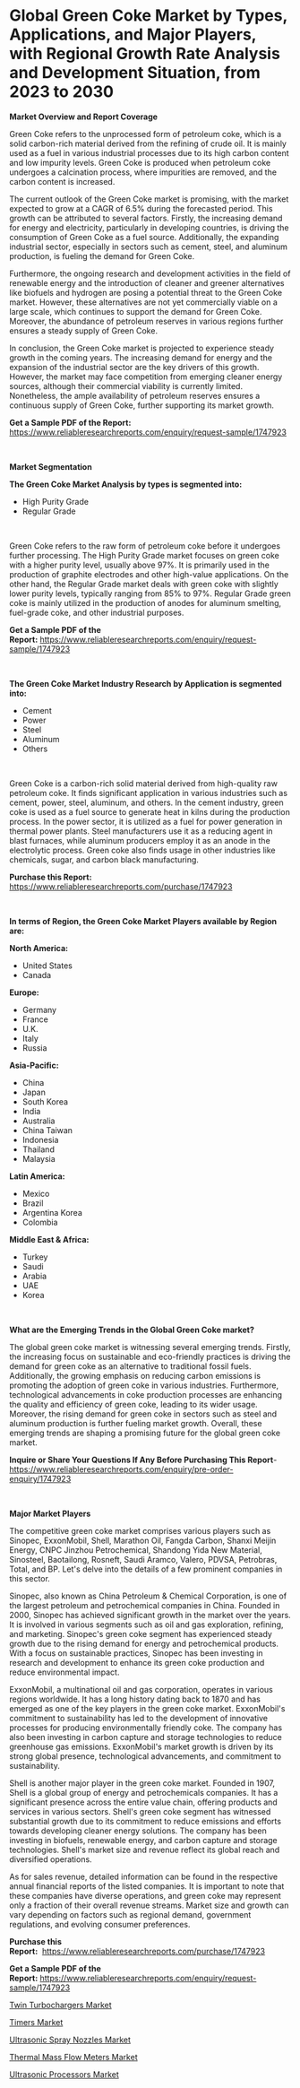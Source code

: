 <p><h1>Global Green Coke Market by Types, Applications, and Major Players, with Regional Growth Rate Analysis and Development Situation, from 2023 to 2030</h1></p><p><strong>Market Overview and Report Coverage</strong></p>
<p><p>Green Coke refers to the unprocessed form of petroleum coke, which is a solid carbon-rich material derived from the refining of crude oil. It is mainly used as a fuel in various industrial processes due to its high carbon content and low impurity levels. Green Coke is produced when petroleum coke undergoes a calcination process, where impurities are removed, and the carbon content is increased.</p><p>The current outlook of the Green Coke market is promising, with the market expected to grow at a CAGR of 6.5% during the forecasted period. This growth can be attributed to several factors. Firstly, the increasing demand for energy and electricity, particularly in developing countries, is driving the consumption of Green Coke as a fuel source. Additionally, the expanding industrial sector, especially in sectors such as cement, steel, and aluminum production, is fueling the demand for Green Coke.</p><p>Furthermore, the ongoing research and development activities in the field of renewable energy and the introduction of cleaner and greener alternatives like biofuels and hydrogen are posing a potential threat to the Green Coke market. However, these alternatives are not yet commercially viable on a large scale, which continues to support the demand for Green Coke. Moreover, the abundance of petroleum reserves in various regions further ensures a steady supply of Green Coke.</p><p>In conclusion, the Green Coke market is projected to experience steady growth in the coming years. The increasing demand for energy and the expansion of the industrial sector are the key drivers of this growth. However, the market may face competition from emerging cleaner energy sources, although their commercial viability is currently limited. Nonetheless, the ample availability of petroleum reserves ensures a continuous supply of Green Coke, further supporting its market growth.</p></p>
<p><strong>Get a Sample PDF of the Report:</strong> <a href="https://www.reliableresearchreports.com/enquiry/request-sample/1747923">https://www.reliableresearchreports.com/enquiry/request-sample/1747923</a></p>
<p>&nbsp;</p>
<p><strong>Market Segmentation</strong></p>
<p><strong>The Green Coke Market Analysis by types is segmented into:</strong></p>
<p><ul><li>High Purity Grade</li><li>Regular Grade</li></ul></p>
<p>&nbsp;</p>
<p><p>Green Coke refers to the raw form of petroleum coke before it undergoes further processing. The High Purity Grade market focuses on green coke with a higher purity level, usually above 97%. It is primarily used in the production of graphite electrodes and other high-value applications. On the other hand, the Regular Grade market deals with green coke with slightly lower purity levels, typically ranging from 85% to 97%. Regular Grade green coke is mainly utilized in the production of anodes for aluminum smelting, fuel-grade coke, and other industrial purposes.</p></p>
<p><strong>Get a Sample PDF of the Report:</strong>&nbsp;<a href="https://www.reliableresearchreports.com/enquiry/request-sample/1747923">https://www.reliableresearchreports.com/enquiry/request-sample/1747923</a></p>
<p>&nbsp;</p>
<p><strong>The Green Coke Market Industry Research by Application is segmented into:</strong></p>
<p><ul><li>Cement</li><li>Power</li><li>Steel</li><li>Aluminum</li><li>Others</li></ul></p>
<p>&nbsp;</p>
<p><p>Green Coke is a carbon-rich solid material derived from high-quality raw petroleum coke. It finds significant application in various industries such as cement, power, steel, aluminum, and others. In the cement industry, green coke is used as a fuel source to generate heat in kilns during the production process. In the power sector, it is utilized as a fuel for power generation in thermal power plants. Steel manufacturers use it as a reducing agent in blast furnaces, while aluminum producers employ it as an anode in the electrolytic process. Green coke also finds usage in other industries like chemicals, sugar, and carbon black manufacturing.</p></p>
<p><strong>Purchase this Report:</strong>&nbsp; <a href="https://www.reliableresearchreports.com/purchase/1747923">https://www.reliableresearchreports.com/purchase/1747923</a></p>
<p>&nbsp;</p>
<p><strong>In terms of Region, the Green Coke Market Players available by Region are:</strong></p>
<p>
    <p> <strong> North America: </strong>
        <ul>
            <li>United States</li>
            <li>Canada</li>
        </ul>
        </p> 
    <p> <strong> Europe: </strong>
        <ul>
            <li>Germany</li>
            <li>France</li>
            <li>U.K.</li>
            <li>Italy</li>
            <li>Russia</li>
        </ul>
        </p> 
    <p> <strong> Asia-Pacific: </strong>
        <ul>
            <li>China</li>
            <li>Japan</li>
            <li>South Korea</li>
            <li>India</li>
            <li>Australia</li>
            <li>China Taiwan</li>
            <li>Indonesia</li>
            <li>Thailand</li>
            <li>Malaysia</li>
        </ul>
        </p> 
    <p> <strong> Latin America: </strong>
        <ul>
            <li>Mexico</li>
            <li>Brazil</li>
            <li>Argentina Korea</li>
            <li>Colombia</li>
        </ul>
        </p> 
    <p> <strong> Middle East & Africa: </strong>
        <ul>
            <li>Turkey</li>
            <li>Saudi</li>
            <li>Arabia</li>
            <li>UAE</li>
            <li>Korea</li>
        </ul>
    </p>
    </p>
<p>&nbsp;</p>
<p><strong>What are the Emerging Trends in the Global Green Coke market?</strong></p>
<p><p>The global green coke market is witnessing several emerging trends. Firstly, the increasing focus on sustainable and eco-friendly practices is driving the demand for green coke as an alternative to traditional fossil fuels. Additionally, the growing emphasis on reducing carbon emissions is promoting the adoption of green coke in various industries. Furthermore, technological advancements in coke production processes are enhancing the quality and efficiency of green coke, leading to its wider usage. Moreover, the rising demand for green coke in sectors such as steel and aluminum production is further fueling market growth. Overall, these emerging trends are shaping a promising future for the global green coke market.</p></p>
<p><strong>Inquire or Share Your Questions If Any Before Purchasing This Report</strong>- <a href="https://www.reliableresearchreports.com/enquiry/pre-order-enquiry/1747923">https://www.reliableresearchreports.com/enquiry/pre-order-enquiry/1747923</a></p>
<p>&nbsp;</p>
<p><strong>Major Market Players</strong></p>
<p><p>The competitive green coke market comprises various players such as Sinopec, ExxonMobil, Shell, Marathon Oil, Fangda Carbon, Shanxi Meijin Energy, CNPC Jinzhou Petrochemical, Shandong Yida New Material, Sinosteel, Baotailong, Rosneft, Saudi Aramco, Valero, PDVSA, Petrobras, Total, and BP. Let's delve into the details of a few prominent companies in this sector.</p><p>Sinopec, also known as China Petroleum & Chemical Corporation, is one of the largest petroleum and petrochemical companies in China. Founded in 2000, Sinopec has achieved significant growth in the market over the years. It is involved in various segments such as oil and gas exploration, refining, and marketing. Sinopec's green coke segment has experienced steady growth due to the rising demand for energy and petrochemical products. With a focus on sustainable practices, Sinopec has been investing in research and development to enhance its green coke production and reduce environmental impact.</p><p>ExxonMobil, a multinational oil and gas corporation, operates in various regions worldwide. It has a long history dating back to 1870 and has emerged as one of the key players in the green coke market. ExxonMobil's commitment to sustainability has led to the development of innovative processes for producing environmentally friendly coke. The company has also been investing in carbon capture and storage technologies to reduce greenhouse gas emissions. ExxonMobil's market growth is driven by its strong global presence, technological advancements, and commitment to sustainability.</p><p>Shell is another major player in the green coke market. Founded in 1907, Shell is a global group of energy and petrochemicals companies. It has a significant presence across the entire value chain, offering products and services in various sectors. Shell's green coke segment has witnessed substantial growth due to its commitment to reduce emissions and efforts towards developing cleaner energy solutions. The company has been investing in biofuels, renewable energy, and carbon capture and storage technologies. Shell's market size and revenue reflect its global reach and diversified operations.</p><p>As for sales revenue, detailed information can be found in the respective annual financial reports of the listed companies. It is important to note that these companies have diverse operations, and green coke may represent only a fraction of their overall revenue streams. Market size and growth can vary depending on factors such as regional demand, government regulations, and evolving consumer preferences.</p></p>
<p><strong>Purchase this Report:</strong>&nbsp;&nbsp;<a href="https://www.reliableresearchreports.com/purchase/1747923">https://www.reliableresearchreports.com/purchase/1747923</a></p>
<p></p>
<p><strong>Get a Sample PDF of the Report:</strong>&nbsp;<a href="https://www.reliableresearchreports.com/enquiry/request-sample/1747923">https://www.reliableresearchreports.com/enquiry/request-sample/1747923</a></p>
<p><p><a href="https://medium.com/@cierrahayes645/twin-turbochargers-market-exploring-market-share-market-trends-and-future-growth-8695d6ae31d7">Twin Turbochargers Market</a></p><p><a href="https://medium.com/@joanacasper19/timers-nbsp-market-focuses-on-market-share-size-and-projected-forecast-till-2030-b52bf25a3e48">Timers Market</a></p><p><a href="https://medium.com/@jerrodhilll68/ultrasonic-spray-nozzles-market-size-reveals-the-best-marketing-channels-in-global-industry-7530c98f818f">Ultrasonic Spray Nozzles Market</a></p><p><a href="https://medium.com/@carolclarkson766/thermal-mass-flow-meters-market-share-evolution-and-market-growth-trends-2023-2030-caa326fe4cc6">Thermal Mass Flow Meters Market</a></p><p><a href="https://medium.com/@boydsmitham726/ultrasonic-processors-market-insights-into-market-cagr-market-trends-and-growth-strategies-06db02b15296">Ultrasonic Processors Market</a></p></p>